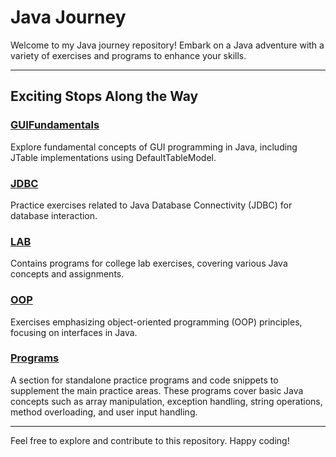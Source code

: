 <!--
    Author: omteja04
    Created on: 31-03-2024 13:24:54
    Description: JavaJourney
 -->

# Java Journey

Welcome to my Java journey repository! Embark on a Java adventure with a variety of exercises and programs to enhance your skills.

---

## Exciting Stops Along the Way

### [GUIFundamentals](./GUIFundamentals)

Explore fundamental concepts of GUI programming in Java, including JTable implementations using DefaultTableModel.

### [JDBC](./JDBC)

Practice exercises related to Java Database Connectivity (JDBC) for database interaction.

### [LAB](./LAB)

Contains programs for college lab exercises, covering various Java concepts and assignments.

### [OOP](./OOP)

Exercises emphasizing object-oriented programming (OOP) principles, focusing on interfaces in Java.

### [Programs](./Programs)

A section for standalone practice programs and code snippets to supplement the main practice areas. These programs cover basic Java concepts such as array manipulation, exception handling, string operations, method overloading, and user input handling.

---

Feel free to explore and contribute to this repository. Happy coding!
